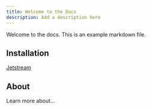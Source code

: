 ```yaml
---
title: Welcome to the Docs
description: Add a description here
---
```


Welcome to the docs. This is an example markdown file.

## Installation

[Jetstream](/docs/installation/jetstream)

## About

Learn more about...